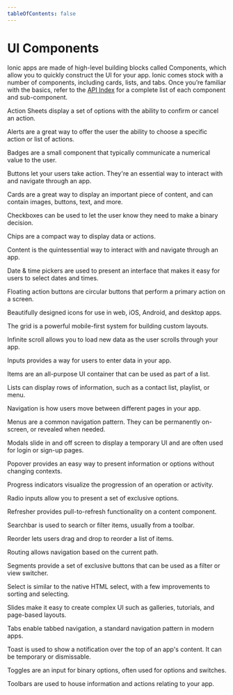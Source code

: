 ```yaml
---
tableOfContents: false
---
```

# UI Components

Ionic apps are made of high-level building blocks called Components, which allow you to quickly construct the UI for your app. Ionic comes stock with a number of components, including cards, lists, and tabs. Once you’re familiar with the basics, refer to the [API Index](/docs/api) for a complete list of each component and sub-component.

<docs-cards>
  <docs-card header="Action Sheet" href="/docs/api/action-sheet" img="/docs/assets/icons/feature-component-actionsheet-icon.png">
    <p>Action Sheets display a set of options with the ability to confirm or cancel an action.</p>
  </docs-card>

  <docs-card header="Alert" href="/docs/api/alert" icon="/docs/assets/icons/component-alert-icon.png">
    <p>Alerts are a great way to offer the user the ability to choose a specific action or list of actions.</p>
  </docs-card>

  <docs-card header="Badge" href="/docs/api/badge" icon="/docs/assets/icons/component-badge-icon.png">
    <p>Badges are a small component that typically communicate a numerical value to the user.</p>
  </docs-card>

  <docs-card header="Button" href="/docs/api/button" icon="/docs/assets/icons/component-button-icon.png">
    <p>Buttons let your users take action. They're an essential way to interact with and navigate through an app.</p>
  </docs-card>

  <docs-card header="Card" href="/docs/api/card" icon="/docs/assets/icons/component-card-icon.png">
    <p>Cards are a great way to display an important piece of content, and can contain images, buttons, text, and more.</p>
  </docs-card>

  <docs-card header="Checkbox" href="/docs/api/checkbox" icon="/docs/assets/icons/component-checkbox-icon.png">
    <p>Checkboxes can be used to let the user know they need to make a binary decision.</p>
  </docs-card>

  <docs-card header="Chip" href="/docs/api/chip" icon="/docs/assets/icons/component-chip-icon.png">
    <p>Chips are a compact way to display data or actions.</p>
  </docs-card>

  <docs-card header="Content" href="/docs/api/content" icon="/docs/assets/icons/component-content-icon.png">
    <p>Content is the quintessential way to interact with and navigate through an app.</p>
  </docs-card>

  <docs-card header="Date & Time Pickers" href="/docs/api/datetime" icon="/docs/assets/icons/component-datetimepicker-icon.png">
    <p>Date & time pickers are used to present an interface that makes it easy for users to select dates and times.</p>
  </docs-card>

  <docs-card header="Floating Action Button" href="/docs/api/fab" icon="/docs/assets/icons/component-fab-icon.png">
    <p>Floating action buttons are circular buttons that perform a primary action on a screen.</p>
  </docs-card>

  <docs-card header="Icons" href="https://ionicons.com" img="/docs/assets/icons/feature-component-icons-icon.png">
    <p>Beautifully designed icons for use in web, iOS, Android, and desktop apps.</p>
  </docs-card>

  <docs-card header="Grid" href="/docs/api/grid" icon="/docs/assets/icons/component-grid-icon.png">
    <p>The grid is a powerful mobile-first system for building custom layouts.</p>
  </docs-card>

  <docs-card header="Infinite Scroll" href="/docs/api/infinite-scroll" icon="/docs/assets/icons/component-infinitescroll-icon.png">
    <p>Infinite scroll allows you to load new data as the user scrolls through your app.</p>
  </docs-card>

  <docs-card header="Input" href="/docs/api/input" icon="/docs/assets/icons/component-input-icon.png">
    <p>Inputs provides a way for users to enter data in your app.</p>
  </docs-card>

  <docs-card header="Item" href="/docs/api/item" icon="/docs/assets/icons/component-item-icon.png">
    <p>Items are an all-purpose UI container that can be used as part of a list.</p>
  </docs-card>

  <docs-card header="List" href="/docs/api/list" icon="/docs/assets/icons/component-lists-icon.png">
    <p>Lists can display rows of information, such as a contact list, playlist, or menu.</p>
  </docs-card>

  <docs-card header="Navigation" href="/docs/api/nav" img="/docs/assets/icons/feature-component-navigation-icon.png">
    <p>Navigation is how users move between different pages in your app.</p>
  </docs-card>

  <docs-card header="Menu" href="/docs/api/menu" icon="/docs/assets/icons/component-menu-icon.png">
    <p>Menus are a common navigation pattern. They can be permanently on-screen, or revealed when needed.</p>
  </docs-card>

  <docs-card header="Modal" href="/docs/api/modal" icon="/docs/assets/icons/component-modal-icon.png">
    <p>Modals slide in and off screen to display a temporary UI and are often used for login or sign-up pages.</p>
  </docs-card>

  <docs-card header="Popover" href="/docs/api/popover" icon="/docs/assets/icons/component-popover-icon.png">
    <p>Popover provides an easy way to present information or options without changing contexts.</p>
  </docs-card>

  <docs-card header="Progress Indicators" href="/docs/api/progress-bar" icon="/docs/assets/icons/component-progress-icon.png">
    <p>Progress indicators visualize the progression of an operation or activity.</p>
  </docs-card>

  <docs-card header="Radio" href="/docs/api/radio" icon="/docs/assets/icons/component-radio-icon.png">
    <p>Radio inputs allow you to present a set of exclusive options.</p>
  </docs-card>

  <docs-card header="Refresher" href="/docs/api/refresher" icon="/docs/assets/icons/component-refresher-icon.png">
    <p>Refresher provides pull-to-refresh functionality on a content component.</p>
  </docs-card>

  <docs-card header="Searchbar" href="/docs/api/searchbar" img="/docs/assets/icons/feature-component-search-icon.png">
    <p>Searchbar is used to search or filter items, usually from a toolbar.</p>
  </docs-card>

  <docs-card header="Reorder" href="/docs/api/reorder" icon="/docs/assets/icons/component-reorder-icon.png">
    <p>Reorder lets users drag and drop to reorder a list of items.</p>
  </docs-card>

  <docs-card header="Routing" href="/docs/api/router" icon="/docs/assets/icons/component-routing-icon.png">
    <p>Routing allows navigation based on the current path.</p>
  </docs-card>

  <docs-card header="Segment" href="/docs/api/segment" icon="/docs/assets/icons/component-segment-icon.png">
    <p>Segments provide a set of exclusive buttons that can be used as a filter or view switcher.</p>
  </docs-card>

  <docs-card header="Select" href="/docs/api/select" icon="/docs/assets/icons/component-select-icon.png">
    <p>Select is similar to the native HTML select, with a few improvements to sorting and selecting.</p>
  </docs-card>

  <docs-card header="Slides" href="/docs/api/slides" icon="/docs/assets/icons/component-slides-icon.png">
    <p>Slides make it easy to create complex UI such as galleries, tutorials, and page-based layouts.</p>
  </docs-card>

  <docs-card header="Tabs" href="/docs/api/tabs" img="/docs/assets/icons/feature-component-tabs-icon.png">
    <p>Tabs enable tabbed navigation, a standard navigation pattern in modern apps.</p>
  </docs-card>

  <docs-card header="Toast" href="/docs/api/toast" icon="/docs/assets/icons/component-toast-icon.png">
    <p>Toast is used to show a notification over the top of an app's content. It can be temporary or dismissable.</p>
  </docs-card>

  <docs-card header="Toggle" href="/docs/api/toggle" icon="/docs/assets/icons/component-toggle-icon.png">
    <p>Toggles are an input for binary options, often used for options and switches.</p>
  </docs-card>

  <docs-card header="Toolbar" href="/docs/api/toolbar" icon="/docs/assets/icons/component-toolbar-icon.png">
    <p>Toolbars are used to house information and actions relating to your app.</p>
  </docs-card>
</docs-cards>